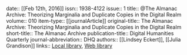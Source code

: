 date:: [[Feb 12th, 2016]]
issn:: 1938-4122
issue:: 1
title:: @The Almanac Archive: Theorizing Marginalia and Duplicate Copies in the Digital Realm
volume:: 010
item-type:: [[journalArticle]]
original-title:: The Almanac Archive: Theorizing Marginalia and Duplicate Copies in the Digital Realm
short-title:: The Almanac Archive
publication-title:: Digital Humanities Quarterly
journal-abbreviation:: DHQ
authors:: [[Lindsey Eckert]], [[Julia Grandison]]
links:: [Local library](zotero://select/groups/2386895/items/68EHPZMK), [Web library](https://www.zotero.org/groups/2386895/items/68EHPZMK)

